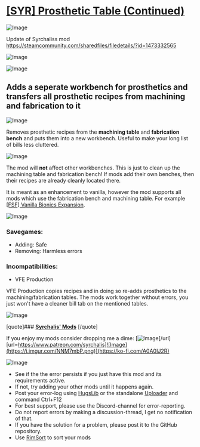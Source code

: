# [[SYR] Prosthetic Table (Continued)]()

![Image](https://i.imgur.com/buuPQel.png)

Update of Syrchaliss mod https://steamcommunity.com/sharedfiles/filedetails/?id=1473332565

![Image](https://i.imgur.com/pufA0kM.png)
	
![Image](https://i.imgur.com/Z4GOv8H.png)

## **Adds a seperate workbench for prosthetics and transfers all prosthetic recipes from machining and fabrication to it**



![Image](https://i.imgur.com/s8csNp7.png)

Removes prosthetic recipes from the **machining table** and **fabrication bench** and puts them into a new workbench. Useful to make your long list of bills less cluttered.



![Image](https://i.imgur.com/eiAAg6q.png)

The mod will **not** affect other workbenches. This is just to clean up the machining table and fabrication bench! If mods add their own benches, then their recipes are already cleanly located there.

It is meant as an enhancement to vanilla, however the mod supports all mods which use the fabrication bench and machining table. For example [[FSF] Vanilla Bionics Expansion](https://steamcommunity.com/sharedfiles/filedetails/?id=1419675146).


![Image](https://i.imgur.com/x3y72Eg.png)

### **Savegames:**


- Adding: Safe
- Removing: Harmless errors



### **Incompatibilities:**


- VFE Production


VFE Production copies recipes and in doing so re-adds prosthetics to the machining/fabrication tables. The mods work together without errors, you just won't have a cleaner bill tab on the mentioned tables.


![Image](https://i.imgur.com/1YxHVGs.png)

[quote]### **[Syrchalis' Mods](https://steamcommunity.com/workshop/filedetails/?id=1474000866)**
[/quote]

If you enjoy my mods consider dropping me a dime:
[![Image](https://i.imgur.com/QMURwKz.png)[/url][url=https://www.patreon.com/syrchalis]![Image](https://i.imgur.com/NNM7mbP.png)](https://ko-fi.com/A0A0IJ2R)

![Image](https://i.imgur.com/PwoNOj4.png)



-  See if the the error persists if you just have this mod and its requirements active.
-  If not, try adding your other mods until it happens again.
-  Post your error-log using [HugsLib](https://steamcommunity.com/workshop/filedetails/?id=818773962) or the standalone [Uploader](https://steamcommunity.com/sharedfiles/filedetails/?id=2873415404) and command Ctrl+F12
-  For best support, please use the Discord-channel for error-reporting.
-  Do not report errors by making a discussion-thread, I get no notification of that.
-  If you have the solution for a problem, please post it to the GitHub repository.
-  Use [RimSort](https://github.com/RimSort/RimSort/releases/latest) to sort your mods


